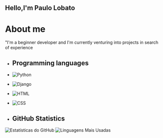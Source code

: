 ## Hello,I'm Paulo Lobato

# About me
"I'm a beginner developer and I'm currently venturing into projects in search of experience


- ## Programming languages

- ![Python](https://img.shields.io/badge/Python-3776AB?style=for-the-badge&logo=python&logoColor=white)
- ![Django](https://img.shields.io/badge/Django-092E20?style=for-the-badge&logo=django&logoColor=white)
- ![HTML](https://img.shields.io/badge/HTML-E34F26?style=for-the-badge&logo=html5&logoColor=white)
- ![CSS](https://img.shields.io/badge/CSS-1572B6?style=for-the-badge&logo=css3&logoColor=white)


- ## GitHub Statistics
![Estatísticas do GitHub](https://github-readme-stats.vercel.app/api?username=Paulo-Lobatt&show_icons=true&theme=dark)
![Linguagens Mais Usadas](https://github-readme-stats.vercel.app/api/top-langs/?username=Paulo-Lobatt&layout=compact&theme=dark)
